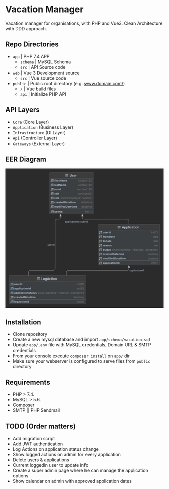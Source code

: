 # Vacation Manager
Vacation manager for organisations, with PHP and Vue3. Clean Architecture with DDD approach.

## Repo Directories
* `app` | PHP 7.4 APP
    * `schema` | MySQL Schema
    * `src` | API Source code
* `web` | Vue 3 Development source
  * `src` | Vue source code
* `public`  | Public root directory (e.g. www.domain.com/)
    * `/`   | Vue build files
    * `api` | Initialize PHP API

## API Layers
* `Core` (Core Layer)
* `Application` (Business Layer)
* `Infrastructure` (DI Layer)
* `Api` (Controller Layer)
* `Gateways` (External Layer)

## EER Diagram
![EER Diagram](app/schema/vacation.png?raw=true "EER Diagram")

## Installation
* Clone repository 
* Create a new mysql database and import `app/schema/vacation.sql`
* Update `app/.env` file with MySQL credentials, Domain URL & SMTP credentials
* From your console execute `composer install` on `app/` dir 
* Make sure your webserver is configured to serve files from `public` directory

## Requirements
* PHP > 7.4. 
* MySQL > 5.6.
* Composer
* SMTP || PHP Sendmail

## TODO (Order matters)
* Add migration script 
* Add JWT authentication 
* Log Actions on application status change
* Show logged actions on admin for every application
* Delete users & applications
* Current loggedin user to update info
* Create a super admin page where he can manage the application options
* Show calendar on admin with approved application dates
